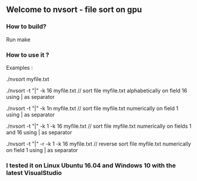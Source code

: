 ## Welcome to nvsort - file sort on gpu

### How to build?

Run make

### How to use it ?

Examples :

./nvsort myfile.txt   <!--- // sort file myfile.txt -->

./nvsort -t "|" -k 16 myfile.txt // sort file myfile.txt alphabetically on field 16 using | as separator

./nvsort -t "|" -k 1n myfile.txt // sort file myfile.txt numerically on field 1 using | as separator

./nvsort -t "|" -k 1 -k 16 myfile.txt // sort file myfile.txt numerically on fields 1 and 16 using | as separator

./nvsort -t "|" -r -k 1 -k 16 myfile.txt // reverse sort file myfile.txt numerically on field 1 using | as separator


### I tested it on Linux Ubuntu 16.04 and Windows 10 with the latest VisualStudio